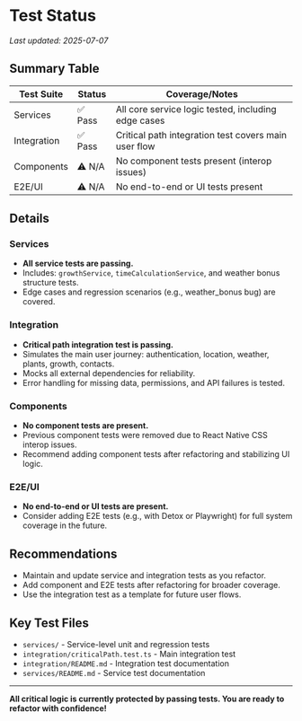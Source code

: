 # Test Status

_Last updated: 2025-07-07_

## Summary Table

| Test Suite  | Status  | Coverage/Notes                                       |
| ----------- | ------- | ---------------------------------------------------- |
| Services    | ✅ Pass | All core service logic tested, including edge cases  |
| Integration | ✅ Pass | Critical path integration test covers main user flow |
| Components  | ⚠️ N/A  | No component tests present (interop issues)          |
| E2E/UI      | ⚠️ N/A  | No end-to-end or UI tests present                    |

## Details

### Services

- **All service tests are passing.**
- Includes: `growthService`, `timeCalculationService`, and weather bonus structure tests.
- Edge cases and regression scenarios (e.g., weather_bonus bug) are covered.

### Integration

- **Critical path integration test is passing.**
- Simulates the main user journey: authentication, location, weather, plants, growth, contacts.
- Mocks all external dependencies for reliability.
- Error handling for missing data, permissions, and API failures is tested.

### Components

- **No component tests are present.**
- Previous component tests were removed due to React Native CSS interop issues.
- Recommend adding component tests after refactoring and stabilizing UI logic.

### E2E/UI

- **No end-to-end or UI tests are present.**
- Consider adding E2E tests (e.g., with Detox or Playwright) for full system coverage in the future.

## Recommendations

- Maintain and update service and integration tests as you refactor.
- Add component and E2E tests after refactoring for broader coverage.
- Use the integration test as a template for future user flows.

## Key Test Files

- `services/` - Service-level unit and regression tests
- `integration/criticalPath.test.ts` - Main integration test
- `integration/README.md` - Integration test documentation
- `services/README.md` - Service test documentation

---

**All critical logic is currently protected by passing tests. You are ready to refactor with confidence!**
